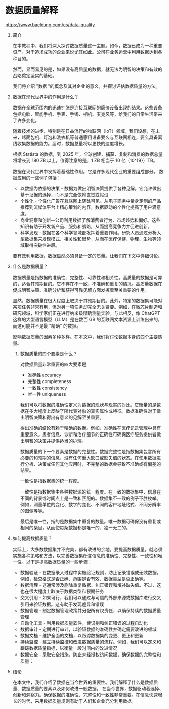# 数据质量解释

<https://www.baeldung.com/cs/data-quality>

1. 简介

    在本教程中，我们将深入探讨数据质量这一主题。如今，数据已成为一种重要资产，对于追求成功的企业来说尤其如此。公司在业务运营中利用数据达到各种目的。

    然而，显而易见的是，如果没有高质量的数据，就无法为明智的决策和有效的战略奠定坚实的基础。

    我们将介绍 "数据 "的概念及其对企业的意义，并探讨评估数据质量的方法。

2. 数据在现代世界中的作用是什么？

    数据在全球范围内的迅速扩张是连接互联网的廉价设备出现的结果。这些设备包括电脑、智能手机、手表、手镯、相机、麦克风等，给我们的日常生活带来了许多变化。

    随着技术的进步，特别是在日益流行的物联网（IoT）领域，我们设想，在未来，烤面包机、灯泡和洗衣机等普通家用设备要么与互联网相连，要么具备离线收集数据的能力。届时，数据总量将以更快的速度增长。

    根据 Statista 的数据，到 2025 年，全球创建、捕获、复制和消费的数据总量将增长到 180 ZB 以上。值得注意的是，1 ZB 相当于 10 亿（10^{9}）TB。

    数据在现代世界中发挥着基础性作用。它是许多现代企业的重要组成部分。
    数据应用的一些例子包括：

    - 以数据为依据的决策 - 数据为做出明智决策提供了各种见解。它允许做出基于证据的选择，而不是完全依赖直觉或假设
    - 个性化 - 个性化广告在互联网上随处可见。从电子商务中量身定制的产品推荐到流媒体平台上精心策划的内容，数据驱动的个性化提高了用户满意度。
    - 商业洞察和创新--公司利用数据了解消费者行为、市场趋势和偏好。这些知识有助于开发新产品、服务和战略，从而提高竞争力并促进创新。
    - 科学发现 - 数据在各个科学领域都发挥着重要作用。研究人员通过分析大型数据集来发现模式、相关性和趋势，从而在医疗保健、物理、生物等领域取得突破性进展。

    要有效利用数据，数据显然必须具备一定的质量。让我们在下文中详细讨论。

3. 什么是数据质量？

    数据质量是指数据的准确性、完整性、可靠性和相关性。高质量的数据是可靠的，适合其预期目的。它不存在不一致、不准确和重复的情况。高质量数据在促成明智决策、准确分析和获得可靠见解方面发挥着至关重要的作用。

    显然，数据质量在很大程度上取决于其预期目的。此外，特定的数据集可能对某项任务非常有用，但对另一项任务却完全无关紧要。例如，在微芯片制造和研究领域，科学家们正在进行纳米级精确测量实验。与此相反，像 ChatGPT 这样的大型语言模型（LLM）是在数百 GB 的互联网文本资源上训练出来的，而这可能并不是最 "精确" 的数据。

    影响数据质量的因素多种多样。在本文中，我们将讨论数据本身的四个主要质量。

    1. 数据质量的四个要素是什么？

        对数据质量非常重要的四大要素是

        - 准确性 accuracy
        - 完整性 completeness
        - 一致性 consistency
        - 唯一性 uniqueness

        我们可以将数据的准确性定义为数据的现状与现实的对比。它衡量的是数据在多大程度上反映了所代表对象的真实属性或特征。数据准确性对于做出明智决策和得出有意义的见解至关重要。

        得出准确的结论有赖于精确的数据。例如，准确性在医疗记录管理中具有重要意义。患者信息、诊断和治疗细节的正确性可确保医疗服务提供者做出明智的决策并提供适当的护理。

        数据质量的下一个要素是数据的完整性。数据完整性是指数据集包含所有必要的和预期的信息，没有任何重大缺口或缺失值的状态。在使用数据进行分析、决策或任何其他应用时，不完整的数据会导致不准确或有偏差的结果。

        一致性是指数据集的统一程度。

        一致性是指数据集中各种数据源的统一程度。在一致的数据集中，信息在不同的背景或时间点上是一致和匹配的。数据集不一致的例子不胜枚举。例如，测量单位的变化、数字的变化、不同的客户地址格式、不同分辨率的图像等等。

        最后是唯一性，指的是数据集中重复的数量。唯一数据可确保没有重复或相同的条目，从而使每条数据都是唯一的、独一无二的。

4. 如何提高数据质量？

    实际上，大多数数据集并不完美，都有改进的余地。要提高数据质量，就必须实施各种策略和方法，以完善数据集所含信息的准确性、完整性、一致性和唯一性。以下是提高数据质量的一些步骤：

    - 数据验证 - 在数据录入过程中实施验证规则，防止记录错误或无效数据。例如，检查格式是否正确、范围是否有效、数据类型是否正确等。
    - 数据清理 - 这通常涉及删除重复数据、纠正错误和填补缺失值。不过，这也在很大程度上取决于数据类型和预期任务
    - 交叉引用 - 如果可行，我们可以通过与可信的外部来源或数据库进行交叉引用来验证数据。这有助于发现差异和错误
    - 数据管理 - 制定数据管理政策并分配所有权责任，以确保持续的数据质量管理
    - 自动化工具 - 利用数据质量软件，使识别和纠正错误的过程自动化
    - 数据审计 - 定期进行审计，以验证数据的准确性并确定需要改进的领域
    - 数据文档 - 维护全面的文档，以跟踪数据集的变更、更正和更新
    - 持续监控 - 建立持续监控和改进数据质量的流程。例如，我们可以定义和跟踪数据质量指标，以衡量一段时间内的改进情况
    - 数据安全 - 采取安全措施，防止未经授权访问数据，确保数据的完整性和质量；
5. 结论

    在本文中，我们介绍了数据在当今世界的重要性。我们解释了什么是数据质量、数据质量的要素以及如何改进一般数据。
    在当今世界，数据驱动着选择、创新和洞察力。确保数据的准确性、完整性和一致性非常重要。在信息快速增长的时代，采用数据质量规则有助于人们和企业充分利用数据。
